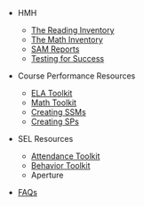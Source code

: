<!-- _sidebar.md -->
- HMH

	- [The Reading Inventory](ri.md)
	- [The Math Inventory](mi.md)
	- [SAM Reports](sam.md)
	- [Testing for Success](success.md)

- Course Performance Resources

	- [ELA Toolkit](ela.md)
	- [Math Toolkit](math.md)
	- [Creating SSMs](supportmap.md)
	- [Creating SPs](sessionplan.md)

- SEL Resources

	- [Attendance Toolkit](attendance.md)
	- [Behavior Toolkit](behavior.md)
	- Aperture

- [FAQs](faq.md)